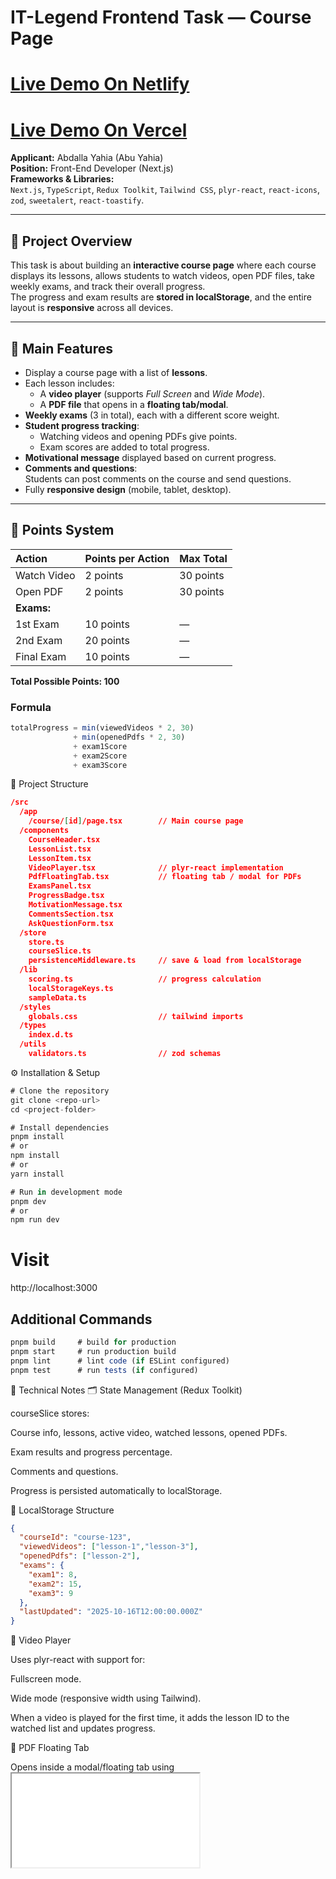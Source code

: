 # IT-Legend Frontend Task — Course Page 

# [Live Demo On Netlify](https://it-legend.netlify.app/)
# [Live Demo On Vercel](https://it-legend-task-ten.vercel.app/courses/course-details-2)
**Applicant:** Abdalla Yahia (Abu Yahia)  
**Position:** Front-End Developer (Next.js)  
**Frameworks & Libraries:**  
`Next.js`, `TypeScript`, `Redux Toolkit`, `Tailwind CSS`, `plyr-react`, `react-icons`, `zod`, `sweetalert`, `react-toastify`.

---

## 📘 Project Overview  
This task is about building an **interactive course page** where each course displays its lessons, allows students to watch videos, open PDF files, take weekly exams, and track their overall progress.  
The progress and exam results are **stored in localStorage**, and the entire layout is **responsive** across all devices.

---

## 🎯 Main Features
- Display a course page with a list of **lessons**.
- Each lesson includes:
  - A **video player** (supports *Full Screen* and *Wide Mode*).
  - A **PDF file** that opens in a **floating tab/modal**.
- **Weekly exams** (3 in total), each with a different score weight.
- **Student progress tracking**:
  - Watching videos and opening PDFs give points.
  - Exam scores are added to total progress.
- **Motivational message** displayed based on current progress.
- **Comments and questions**:  
  Students can post comments on the course and send questions.
- Fully **responsive design** (mobile, tablet, desktop).

---

## 🧮 Points System

| Action | Points per Action | Max Total |
|:--------|:------------------|:-----------|
| Watch Video | 2 points | 30 points |
| Open PDF | 2 points | 30 points |
| **Exams:** |  |  |
| 1st Exam | 10 points | — |
| 2nd Exam | 20 points | — |
| Final Exam | 10 points | — |

**Total Possible Points: 100**

### Formula
```ts
totalProgress = min(viewedVideos * 2, 30)
              + min(openedPdfs * 2, 30)
              + exam1Score
              + exam2Score
              + exam3Score
```

🧱 Project Structure
```json
/src
  /app
    /course/[id]/page.tsx        // Main course page
  /components
    CourseHeader.tsx
    LessonList.tsx
    LessonItem.tsx
    VideoPlayer.tsx              // plyr-react implementation
    PdfFloatingTab.tsx           // floating tab / modal for PDFs
    ExamsPanel.tsx
    ProgressBadge.tsx
    MotivationMessage.tsx
    CommentsSection.tsx
    AskQuestionForm.tsx
  /store
    store.ts
    courseSlice.ts
    persistenceMiddleware.ts     // save & load from localStorage
  /lib
    scoring.ts                   // progress calculation
    localStorageKeys.ts
    sampleData.ts
  /styles
    globals.css                  // tailwind imports
  /types
    index.d.ts
  /utils
    validators.ts                // zod schemas
```

⚙️ Installation & Setup
```js
# Clone the repository
git clone <repo-url>
cd <project-folder>

# Install dependencies
pnpm install
# or
npm install
# or
yarn install

# Run in development mode
pnpm dev
# or
npm run dev
```
# Visit
http://localhost:3000

## Additional Commands

```js
pnpm build     # build for production
pnpm start     # run production build
pnpm lint      # lint code (if ESLint configured)
pnpm test      # run tests (if configured)
```
🧩 Technical Notes
🗂 State Management (Redux Toolkit)

courseSlice stores:

Course info, lessons, active video, watched lessons, opened PDFs.

Exam results and progress percentage.

Comments and questions.

Progress is persisted automatically to localStorage.

💾 LocalStorage Structure

```json
{
  "courseId": "course-123",
  "viewedVideos": ["lesson-1","lesson-3"],
  "openedPdfs": ["lesson-2"],
  "exams": {
    "exam1": 8,
    "exam2": 15,
    "exam3": 9
  },
  "lastUpdated": "2025-10-16T12:00:00.000Z"
}
```

🎥 Video Player

Uses plyr-react with support for:

Fullscreen mode.

Wide mode (responsive width using Tailwind).

When a video is played for the first time, it adds the lesson ID to the watched list and updates progress.

📄 PDF Floating Tab

Opens inside a modal/floating tab using <iframe src={pdfUrl} />.

When a PDF is opened, that lesson ID is added to the openedPdfs list.

💬 Comments & Questions

Stored locally in localStorage.

On submission, shows confirmation via react-toastify or sweetalert.

✅ Validation

Uses zod to validate forms, comments, and exam inputs.

💅 Responsiveness

Built entirely with Tailwind CSS.

Works seamlessly on mobile, tablet, and desktop.

Uses grid/flex layout with responsive classes (sm, md, lg, xl).

🧠 Reviewer Checklist

 Lessons list renders correctly on all screens.

 Video player supports fullscreen and wide mode.

 PDF modal opens correctly and counts towards progress.

 Progress updates automatically when videos/PDFs/exams are completed.

 Exams update total progress based on the scoring system.

 Motivational message changes dynamically by progress percentage.

 Comments and questions persist in localStorage.

 Redux Toolkit is properly used for state management.

 Validation handled with zod.

 Notifications handled with react-toastify or sweetalert.

 Fully responsive layout with Tailwind.

💬 Motivational Messages by Progress %
Progress Range	Message
0–24%	“Great start! Keep going, every step counts 💪”
25–49%	“Good progress — stay consistent 🚀”
50–79%	“Awesome work! You’re moving fast 🔥”
80–99%	“Almost there! Finish strong ✅”
100%	“Congratulations! You’ve completed the course 🎉”

🧪 Sample Data

```js
export const sampleCourse = {
  id: 'course-123',
  title: 'React + Next.js Practical Course',
  lessons: [
    { id: 'lesson-1', title: 'Introduction', videoUrl: '...', pdfUrl: '...' },
    { id: 'lesson-2', title: 'Setup & Basics', videoUrl: '...', pdfUrl: '...' },
  ],
  exams: [
    { id: 'exam1', week: 1, maxScore: 10 },
    { id: 'exam2', week: 2, maxScore: 20 },
    { id: 'exam3', week: 3, maxScore: 10 },
  ]
};

```

🚀 Future Improvements

Sync progress and comments to a backend API.

Support multi-user progress tracking.

Load video/PDF content from a CDN (e.g., Cloudinary).

Add testing (Jest + RTL) for logic and components.

Create an Admin dashboard for managing comments & exams.

🧾 Summary

This project demonstrates a modern, interactive learning experience using Next.js and TypeScript.
It includes:

Video and PDF handling,

Exam progress tracking,

Dynamic motivational feedback,

Comment and question management,

And full offline persistence via localStorage.

The implementation showcases solid frontend architecture, clean UI, and state synchronization with Redux Toolkit and Tailwind CSS.

## 👨‍💻 Developer

**This project was fully developed by Abdalla Yahia as a frontend technical task for IT-Legend company.**

- The entire frontend development, including state management and UI logic, was built independently using **Next.js**, **TypeScript**, and **Redux Toolkit**.
- The project was designed to demonstrate advanced frontend architecture, responsive design, and interactive user experience.
- All logic related to student progress, exams, motivational messages, and floating PDF/video views was implemented from scratch.

📍 **Location:** Beni-Suef, Egypt  
📧 **Email:** abdallayahia75@gmail.com  
🔗 **LinkedIn:** [linkedin.com/in/abdalla-yahia](https://linkedin.com/in/abdalla-yahia)  
💻 **GitHub:** [github.com/abdalla-yahia](https://github.com/abdalla-yahia)  
📱 **Phone:** +2012-111-00554
